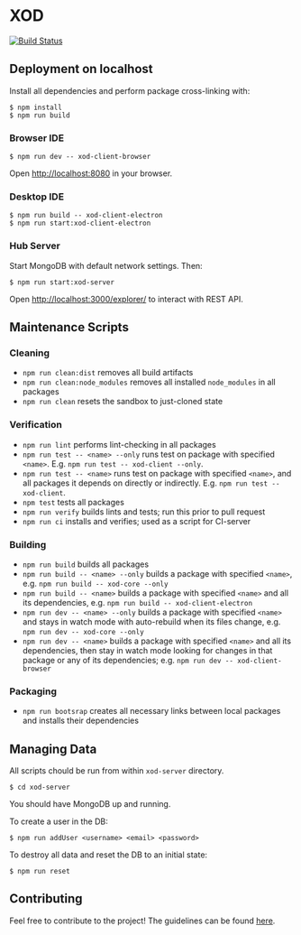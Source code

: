 XOD
===

[![Build Status](https://travis-ci.com/xodio/xod.svg?token=qpYnhqFDqibUozbjyas8&branch=master)](https://travis-ci.com/xodio/xod)

Deployment on localhost
-----------------------

Install all dependencies and perform package cross-linking with:

    $ npm install
    $ npm run build

### Browser IDE

    $ npm run dev -- xod-client-browser

Open <http://localhost:8080> in your browser.

### Desktop IDE

    $ npm run build -- xod-client-electron
    $ npm run start:xod-client-electron

### Hub Server

Start MongoDB with default network settings. Then:

    $ npm run start:xod-server

Open <http://localhost:3000/explorer/> to interact with REST API.

Maintenance Scripts
-------------------

### Cleaning

* `npm run clean:dist` removes all build artifacts
* `npm run clean:node_modules` removes all installed `node_modules` in all packages
* `npm run clean` resets the sandbox to just-cloned state

### Verification

* `npm run lint` performs lint-checking in all packages
* `npm run test -- <name> --only` runs test on package with specified `<name>`.
  E.g. `npm run test -- xod-client --only`.
* `npm run test -- <name>` runs test on package with specified `<name>`,
  and all packages it depends on directly or indirectly.
  E.g. `npm run test -- xod-client`.
* `npm test` tests all packages
* `npm run verify` builds lints and tests; run this prior to pull request
* `npm run ci` installs and verifies; used as a script for CI-server

### Building

* `npm run build` builds all packages
* `npm run build -- <name> --only` builds a package with specified `<name>`,
  e.g. `npm run build -- xod-core --only`
* `npm run build -- <name>` builds a package with specified `<name>`
  and all its dependencies, e.g. `npm run build -- xod-client-electron`
* `npm run dev -- <name> --only` builds a package with specified `<name>` and
  stays in watch mode with auto-rebuild when its files change,
  e.g. `npm run dev -- xod-core --only`
* `npm run dev -- <name>` builds a package with specified `<name>` and all
  its dependencies, then stay in watch mode looking for changes in that
  package or any of its dependencies;
  e.g. `npm run dev -- xod-client-browser`

### Packaging

* `npm run bootsrap` creates all necessary links between local packages and
  installs their dependencies

Managing Data
-------------

All scripts chould be run from within `xod-server` directory.

    $ cd xod-server

You should have MongoDB up and running.

To create a user in the DB:

    $ npm run addUser <username> <email> <password>

To destroy all data and reset the DB to an initial state:

    $ npm run reset

Contributing
------------
Feel free to contribute to the project! The guidelines can be found [here](./CONTRIBUTING.md).
